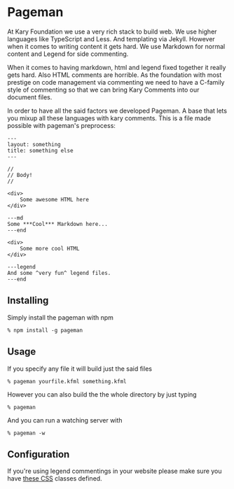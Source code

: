 
# Pageman
At Kary Foundation we use a very rich stack to build web. We use higher languages like TypeScript and Less. And templating via Jekyll. However when it comes to writing content it gets hard. We use Markdown for normal content and Legend for side commenting.

When it comes to having markdown, html and legend fixed together it really gets hard. Also HTML comments are horrible. As the foundation with most prestige on code management via commenting we need to have a C-family style of commenting so that we can bring Kary Comments into our document files.

In order to have all the said factors we developed Pageman. A base that lets you mixup all these languages with kary comments. This is a file made possible with pageman's preprocess: 

```
---
layout: something
title: something else
---

//
// Body!
//

<div>
    Some awesome HTML here
</div>

---md
Some ***Cool*** Markdown here...
---end

<div>
    Some more cool HTML
</div>

---legend
And some ^very fun^ legend files.
---end
```

## Installing
Simply install the pageman with npm
```
% npm install -g pageman
```

## Usage
If you specify any file it will build just the said files
```
% pageman yourfile.kfml something.kfml
```
However you can also build the the whole directory by just typing
```
% pageman
```
And you can run a watching server with
```
% pageman -w
```

## Configuration
If you're using legend commentings in your website please make sure you have [these CSS](https://gist.github.com/pmkary/c5c13553ea36ba06df86acc4cc6217cf) classes defined.
